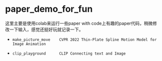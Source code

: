 # paper_demo_for_fun

这里主要是使用colab来运行一些paper with code上有趣的paper代码，稍微修改一下输入，感觉还挺好玩就记录一下。

*     make_picture_move    CVPR 2022 Thin-Plate Spline Motion Model for Image Animation
*     clip_playground      CLIP Connecting text and Image

